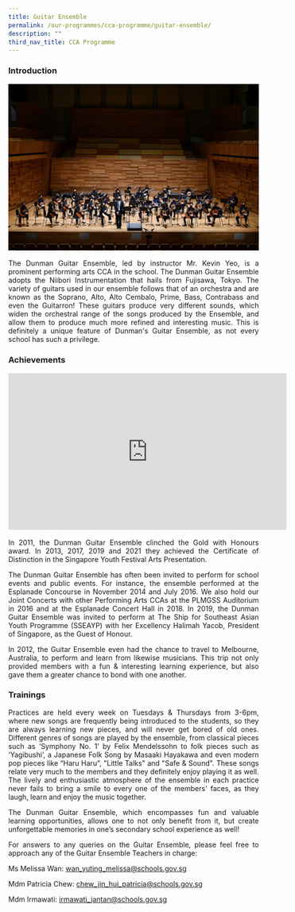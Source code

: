 ```yaml
---
title: Guitar Ensemble
permalink: /our-programmes/cca-programme/guitar-ensemble/
description: ""
third_nav_title: CCA Programme
---
```

### Introduction

![](/images/CCA%20Photos/Guitar%20Ensemble/Dunman%20Secondary%20School%20Guitar%20Ensemble%20SYF%202021.jpg)

<p style="text-align: justify;">The Dunman Guitar Ensemble, led by instructor Mr. Kevin Yeo, is a prominent performing arts CCA in the school. The Dunman Guitar Ensemble adopts the Niibori Instrumentation that hails from Fujisawa, Tokyo. The variety of guitars used in our ensemble follows that of an orchestra and are known as the Soprano, Alto, Alto Cembalo, Prime, Bass, Contrabass and even the Guitarron! These guitars produce very different sounds, which widen the orchestral range of the songs produced by the Ensemble, and allow them to produce much more refined and interesting music. This is definitely a unique feature of Dunman's Guitar Ensemble, as not every school has such a privilege.</p>

### Achievements

<p style="text-align: center;"><iframe width="560" height="315" src="https://www.youtube.com/embed/t7P9bnWVyjY" title="YouTube video player" frameborder="0" allow="accelerometer; autoplay; clipboard-write; encrypted-media; gyroscope; picture-in-picture" allowfullscreen></iframe></p>

<p style="text-align: justify;">In 2011, the Dunman Guitar Ensemble clinched the Gold with Honours award. In 2013, 2017, 2019 and 2021 they achieved the Certificate of Distinction in the Singapore Youth Festival Arts Presentation.</p>

<p style="text-align: justify;">The Dunman Guitar Ensemble has often been invited to perform for school events and public events. For instance, the ensemble performed at the Esplanade Concourse in November 2014 and July 2016. We also hold our Joint Concerts with other Performing Arts CCAs at the PLMGSS Auditorium in 2016 and at the Esplanade Concert Hall in 2018. In 2019, the Dunman Guitar Ensemble was invited to perform at The Ship for Southeast Asian Youth Programme (SSEAYP) with her Excellency Halimah Yacob, President of Singapore, as the Guest of Honour.</p>

<p style="text-align: justify;">In 2012, the Guitar Ensemble even had the chance to travel to Melbourne, Australia, to perform and learn from likewise musicians. This trip not only provided members with a fun & interesting learning experience, but also gave them a greater chance to bond with one another.</p>

### Trainings 

<p style="text-align: justify;">Practices are held every week on Tuesdays & Thursdays from 3-6pm, where new songs are frequently being introduced to the students, so they are always learning new pieces, and will never get bored of old ones. Different genres of songs are played by the ensemble, from classical pieces such as ‘Symphony No. 1’ by Felix Mendelssohn to folk pieces such as ‘Yagibushi’, a Japanese Folk Song by Masaaki Hayakawa and even modern pop pieces like “Haru Haru”, "Little Talks" and "Safe & Sound". These songs relate very much to the members and they definitely enjoy playing it as well. The lively and enthusiastic atmosphere of the ensemble in each practice never fails to bring a smile to every one of the members' faces, as they laugh, learn and enjoy the music together.</p>

<p style="text-align: justify;">The Dunman Guitar Ensemble, which encompasses fun and valuable learning opportunities, allows one to not only benefit from it, but create unforgettable memories in one’s secondary school experience as well!</p>

<p style="text-align: justify;">For answers to any queries on the Guitar Ensemble, please feel free to approach any of the Guitar Ensemble Teachers in charge:</p>

Ms Melissa Wan: [wan\_yuting\_melissa@schools.gov.sg](mailto:wan_yuting_melissa@schools.gov.sg)

Mdm Patricia Chew: [chew\_jin\_hui\_patricia@schools.gov.sg](mailto:chew_jin_hui_patricia@schools.gov.sg)[  
](mailto:wan_yuting_melissa@schools.gov.sg)

Mdm Irmawati: [irmawati\_jantan@schools.gov.sg](mailto:irmawati_jantan@schools.gov.sg)